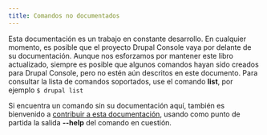 ```yaml
---
title: Comandos no documentados
---
```


Esta documentación es un trabajo en constante desarrollo. En cualquier momento, es posible que el proyecto Drupal Console vaya por delante de su documentación. Aunque nos esforzamos por mantener este libro actualizado, siempre es posible que algunos comandos hayan sido creados para Drupal Console, pero no estén aún descritos en este documento. Para consultar la lista de comandos soportados, use el comando **list**, por ejemplo `$ drupal list`

Si encuentra un comando sin su documentación aquí, también es bienvenido a [contribuir a esta documentación](../contribute_to_drupal_console/contribute-to-the-drupal-console-book "Contribute to the Drupal Console documentation"), usando como punto de partida la salida **--help** del comando en cuestión.
